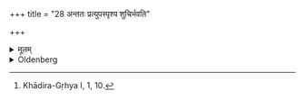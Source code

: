 +++
title = "28 अन्ततः प्रत्युपस्पृश्य शुचिर्भवति"

+++

<details><summary>मूलम्</summary>

अन्ततः प्रत्युपस्पृश्य शुचिर्भवति २८
</details>

<details><summary>Oldenberg</summary>

28. [^7]  When he has finally touched (water) again, he becomes pure.


[^7]:  Khādira-Gṛhya I, 1, 10.
</details>

